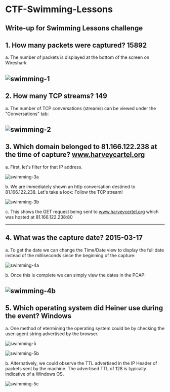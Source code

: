 # CTF-Swimming-Lessons
Write-up for Swimming Lessons challenge
---
## 1. How many packets were captured? **15892**
  
  a. The number of packets is displayed at the bottom of the screen on Wireshark
  
  ![swimming-1](https://user-images.githubusercontent.com/86580417/166746893-e092eb15-0681-4964-a86d-77de4b4f16a9.png)
---
## 2. How many TCP streams? **149**
  
  a. The number of TCP conversations (streams) can be viewed under the "Conversations" tab: 
  
  ![swimming-2](https://user-images.githubusercontent.com/86580417/166766980-ff483086-f5e2-4cdc-a042-46ba5da9d71c.png)
---
## 3. Which domain belonged to 81.166.122.238 at the time of capture? **www.harveycartel.org**
  
  a. First, let's filter for that IP address. 
  
  ![swimming-3a](https://user-images.githubusercontent.com/86580417/166781370-0a25bb1b-1a0a-4c89-9e74-67a62d1b518f.png)
  
  b. We are immediately shown an http conversation destined to 81.166.122.238. Let's take a look: Follow the TCP stream!
  
  ![swimming-3b](https://user-images.githubusercontent.com/86580417/166801551-345d0258-dbc3-4567-a4a9-3a83a22b0de0.png)
  
  c. This shows the GET request being sent to www.harveycertel.org which was hosted at 81.166.122.238:80
  
---
## 4. What was the capture date? **2015-03-17**

  a. To get the date we can change the Time/Date view to display the full date instead of the milliseconds since the beginning of the capture:
  
  ![swimming-4a](https://user-images.githubusercontent.com/86580417/166806381-6de1b017-f572-44c3-b467-84e98a226915.png)
  
  b. Once this is complete we can simply view the dates in the PCAP:
  
  ![swimming-4b](https://user-images.githubusercontent.com/86580417/166806456-307b86b2-49bd-4cf8-8d65-2771aeb8b403.png)
---
## 5. Which operating system did Heiner use during the event? **Windows**

  a. One method of etermining the operating system could be by checking the user-agent string advertised by the browser. 
  
  ![swimming-5](https://user-images.githubusercontent.com/86580417/169933102-9fdf80b6-19ab-4ce2-8317-8ecbd99a9884.png)
  
  ![swimming-5b](https://user-images.githubusercontent.com/86580417/169933129-416d3fb7-56b1-4ec1-bfec-fc2d38a70a08.png)
  
  b. Alternatively, we could observe the TTL advertised in the IP Header of packets sent by the machine. The advertised TTL of 128 is typically indicative of a Windows OS. 
  
  ![swimming-5c](https://user-images.githubusercontent.com/86580417/169933259-2a854746-2c55-4e18-a79c-74fa7624248b.png)



